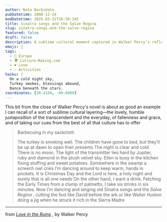 ```yaml
---
author: Nate Barksdale
pubDatetime: 2008-12-24
modDatetime: 2025-03-31T16:30:19Z
title: Sinatra songs and the Salve Regina
slug: sinatra-songs-and-the-salve-regina
featured: false
draft: false
description: A sublime cultural moment captured in Walker Percy’s reflection on Christmas, blending the everyday with the transcendent.
emoji: 🎄
tags:
  - 🍷 Europe
  - 🌍 Culture-Making.com
  - ❤️ Love
  - 🎶 Activities
haiku: |
  On a cold night sky,  
  Turkey smokes, blessings abound,  
  Dance beneath the stars.
coordinates: [30.4150, -89.0909]
---
```


This bit from the close of Walker Percy's novel is about as good an example I can recall of a sort of sublime cultural layering—the lovely, humble juxtaposition of the transcendent and the everyday, of fallenness and grace, and of taking our cues from the best of all that culture has to offer

> Barbecuing in my sackcloth
>
> The turkey is smoking well. The children have gone to bed, but they’ll be up at dawn to open their presents
> The night is clear and cold. There is no moon. The light of the transmitter lies hard by Jupiter, ruby and diamond in the plush velvet sky. Ellen is busy in the kitchen fixing stuffing and sweet potatoes. Somewhere in the swamp a screech owl cries
> I’m dancing around to keep warm, hands in pockets. It is Christmas Day and the Lord is here, a holy night and surely that is all one needs
> On the other hand, I want a drink. Fetching the Early Times from a clump of palmetto, I take six drinks in six minutes. Now I’m dancing and singing old Sinatra songs and the _Salve Regina_ , cutting the fool like David before the ark or like Walter Huston doing a jig when he struck it rich in the Sierra Madre

---

from _[Love in the Ruins](http://books.google.com/books?id=UoLcPax1WKMC&pg=PA402&dq=barbequeing+in+my+sackcloth&ei=pJpSSdaLKoPKkQSmiJk6)_ , by Walker Percy
